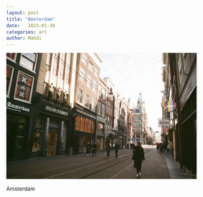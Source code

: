 ```yaml
---
layout: post
title: "Amsterdam"
date:   2023-01-30
categories: art
author: Mahdi
---
```


![amsterdam](/img/arts/nikon-fm/amsterdam.jpg)

<span class='image-details'>
Amsterdam
</span>
